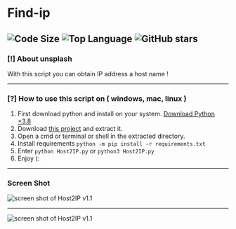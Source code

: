 Find-ip
=================================
![Code Size](https://img.shields.io/github/languages/code-size/distro-ir/find-ip) ![Top Language](https://img.shields.io/github/languages/top/distro-ir/find-ip) ![GitHub stars](https://img.shields.io/github/stars/distro-ir/find-ip)
--------------------------------------------------------------------
### [!] About unsplash
With this script you can obtain IP address a host name !

--------------------------------------------------------------------
### [?] How to use this script on ( windows, mac, linux )
1. First download python and install on your system. [Download Python +3.8](https://www.python.org/downloads/)
2. Download [this project](https://codeload.github.com/IHosseini083/Host2IP/zip/main) and extract it.
3. Open a cmd or terminal or shell in the extracted directory.
4. Install requirements `python -m pip install -r requirements.txt`
5. Enter `python Host2IP.py` or `python3 Host2IP.py`
6. Enjoy (:
--------------------------------------------------------------------

### Screen Shot
![screen shot of Host2IP v1.1](https://github.com/IHosseini083/Host2IP/blob/master/ss/img1.png "screen shot of Host2IP v1.1")

--------------------------------------------------------------------

![screen shot of Host2IP v1.1](https://github.com/IHosseini083/Host2IP/blob/master/ss/img2.png "screen shot of Host2IP v1.1")
